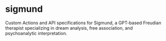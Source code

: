 # sigmund
Custom Actions and API specifications for Sigmund, a GPT-based Freudian therapist specializing in dream analysis, free association, and psychoanalytic interpretation.
